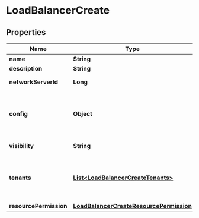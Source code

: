 

# LoadBalancerCreate

## Properties

Name | Type | Description | Notes
------------ | ------------- | ------------- | -------------
**name** | **String** | Name |  [optional]
**description** | **String** | Description |  [optional]
**networkServerId** | **Long** | Network Server ID |  [optional]
**config** | **Object** | Configuration object with parameters that vary by load balancer type. |  [optional]
**visibility** | **String** | private or public |  [optional]
**tenants** | [**List&lt;LoadBalancerCreateTenants&gt;**](LoadBalancerCreateTenants.md) | Array of tenant account ids that are allowed access |  [optional]
**resourcePermission** | [**LoadBalancerCreateResourcePermission**](LoadBalancerCreateResourcePermission.md) |  |  [optional]



